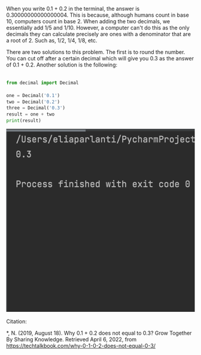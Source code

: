   When you write 0.1 + 0.2 in the terminal, the answer is 0.30000000000000004. This is because, although humans count in base 10, computers count in base 2. When adding the two decimals, we essentially add 1/5 and 1/10. However, a computer can't do this as the only decimals they can calculate precisely are ones with a denominator that are a root of 2. Such as, 1/2, 1/4, 1/8, etc.
  
  There are two solutions to this problem. The first is to round the number. You can cut off after a certain decimal which will give you 0.3 as the answer of 0.1 + 0.2. Another solution is the following:

```.py

from decimal import Decimal

one = Decimal('0.1')
two = Decimal('0.2')
three = Decimal('0.3')
result = one + two
print(result)
```
![](decimal_hw_pic.png)

Citation:

*, N. (2019, August 18). Why 0.1 + 0.2 does not equal to 0.3? Grow Together By Sharing Knowledge. Retrieved April 6, 2022, from https://techtalkbook.com/why-0-1-0-2-does-not-equal-0-3/ 
